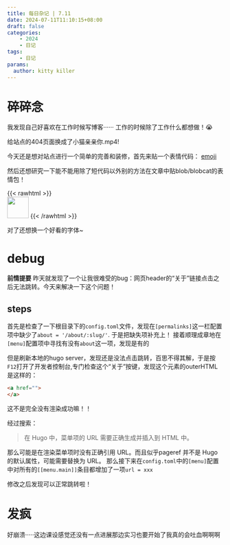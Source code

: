 ```yaml
---
title: 每日杂记 | 7.11
date: 2024-07-11T11:10:15+08:00
draft: false
categories: 
    - 2024
    - 日记
tags:
    - 日记
params:
  author: kitty killer
---
```


# 碎碎念

我发现自己好喜欢在工作时候写博客······ 工作的时候除了工作什么都想做！:sob:

给站点的404页面换成了小猫亲亲你.mp4!

今天还是想对站点进行一个简单的完善和装修，首先来贴一个表情代码：
[emoji](https://gohugo.io/quick-reference/emojis/)

然后还想研究一下能不能用除了短代码以外别的方法在文章中贴blob/blobcat的表情包！

{{< rawhtml >}}    
    <!-- html codes here--> 
    <img src="https://cdn.discordapp.com/emojis/1253796632672079983.png?size=64" width="50"> 
{{< /rawhtml >}}

对了还想换一个好看的字体~


# debug

**前情提要**
昨天就发现了一个让我很难受的bug：网页header的“关于”链接点击之后无法跳转。今天来解决一下这个问题！

## steps

首先是检查了一下根目录下的`config.toml`文件，发现在`[permalinks]`这一栏配置项中缺少了`about = '/about/:slug/'`.
于是把缺失项补充上！
接着顺理成章地在`[menu]`配置项中寻找有没有`about`这一项，发现是有的

但是刷新本地的hugo server，发现还是没法点击跳转，百思不得其解，于是按`F12`打开了开发者控制台,专门检查这个“关于”按键，发现这个元素的outerHTML是这样的：
```html
<a href="">
</a>
```

这不是完全没有渲染成功嘛！！

经过搜索：

> 在 Hugo 中，菜单项的 URL 需要正确生成并插入到 HTML 中。

那么可能是在渲染菜单项时没有正确引用 URL。而且似乎pageref 并不是 Hugo 的默认属性，可能需要替换为 URL。
那么接下来在`config.toml`中的`[menu]`配置中对所有的`[[menu.main]]`条目都增加了一项`url = xxx`

修改之后发现可以正常跳转啦！


# 发疯

好崩溃·····这边课设感觉还没有一点进展那边实习也要开始了我真的会吐血啊啊啊

